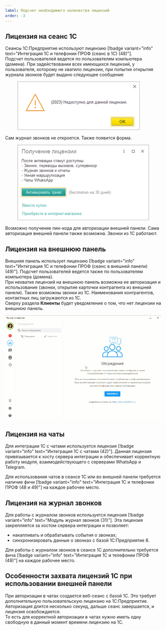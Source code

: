 ```yaml
---
label: Подсчет необходимого количества лицензий
order: -3
---
```

## Лицензия на сеанс 1С
Сеансы 1С:Предприятие используют лицензию [!badge variant="info" text="Интеграция 1С и телефонии ПРОФ (сеанс в 1С) (48)"].  
Подсчет пользователей ведется по пользователям компьютера (домена). При задействовании всех имеющихся лицензий, у пользователя, которому не хватило лицензии, при попытке открытия журнала звонков будет выдано следующее сообщение

<figure class="content-center">
    <img class="miko-shadow"  
    src="/assets/root-guides/license-count/nehvat_lic.png"
    alt="МИКО: нехватка лицензии на сеанс 1С"
    /> 
</figure>

Сам журнал звонков не откроется. Также появится форма.

<figure class="content-center">
    <img class="miko-shadow"  
    src="/assets/root-guides/license-count/nehvat_lic_trial.png"
    alt="МИКО: нехватка лицензии на сеанс 1С"
    /> 
</figure>
Возможно получение пин-кода для авторизации внешней панели. Сама авторизация внешней панели также возможна.
Звонки из 1С работают.

## Лицензия на внешнюю панель
Внешняя панель использует лицензию [!badge variant="info" text="Интеграция 1С и телефонии ПРОФ (сеанс в внешней панели) (49)"]. 
Подсчет пользователей ведется также по пользователям компьютера (домена). <br>
При нехватке лицензий на внешнюю панель возможна ее авторизация и использование (звонки, открытие карточки контрагента из внешней панели). Также возможны звонки из 1С. Наименования контрагентов, контактных лиц загружаются из 1С.  
Сверху раздела **Клиенты** будет уведомление о том, что нет лицензии на внешнюю панель.

<img class="miko-shadow play-on-hover"  
    src="/assets/root-guides/license-count/nehv_vp.gif"
    alt="МИКО: нехватка лицензии на внешнюю панель"
/>

## Лицензия на чаты
Для интеграции 1С с чатами используется лицензия [!badge variant="info" text="Интеграция 1С с чатами (42)"]. Данная лицензия привязывается к хосту сервера интеграции и обеспечивает корректную работу модуля, взаимодействующего с серверами WhatsApp и Telegram.

Для использования чатов в сеансе 1С или во внешней панели требуется наличие фичи [!badge variant="info" text="Интеграция 1С и телефонии ПРОФ (48 и 49)"] на каждое рабочее место.

## Лицензия на журнал звонков
Для работы с журналом звонков используется лицензия [!badge variant="info" text="Модуль журнал звонков (31)"]. Эта лицензия закрепляется за хостом сервера интеграции и позволяет:
- накапливать и обрабатывать события о звонках;
- синхронизировать данные о звонках с базой 1С:Предприятие 8.

Для работы с журналом звонков в сеансе 1С дополнительно требуется фича [!badge variant="info" text="Интеграция 1С и телефонии ПРОФ (48)"] на каждое рабочее место.

## Особенности захвата лицензий 1С при использовании внешней панели
При авторизации в чатах создается веб-сеанс с базой 1С. Это требует дополнительную пользовательскую лицензию на 1С:Предприятие. <br>
Авторизация длится несколько секунд, дальше сеанс завершается, и лицензия освобождается. <br> То есть для корректной авторизации в чатах нужно иметь одну свободную в данный момент времени лицензию на 1С.